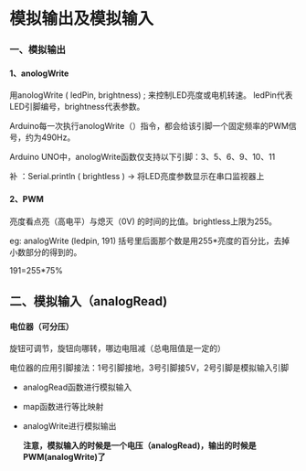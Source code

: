 # 模拟输出及模拟输入

### 一、模拟输出

#### 1、anologWrite

用anologWrite ( ledPin, brightness) ; 来控制LED亮度或电机转速。   ledPin代表LED引脚编号，brightness代表参数。

Arduino每一次执行anologWrite（）指令，都会给该引脚一个固定频率的PWM信号，约为490Hz。

Arduino UNO中，anologWrite函数仅支持以下引脚：3、5、6、9、10、11

补 ：Serial.println ( brightless )  →  将LED亮度参数显示在串口监视器上

#### 2、PWM

亮度看点亮（高电平）与熄灭（0V) 的时间的比值。brightless上限为255。

eg: analogWrite (ledpin, 191)    括号里后面那个数是用255*亮度的百分比，去掉小数部分的得到的。

191=255*75%



## 二、模拟输入（analogRead)

#### 电位器（可分压）

旋钮可调节，旋钮向哪转，哪边电阻减（总电阻值是一定的）

电位器的应用引脚接法：1号引脚接地，3号引脚接5V，2号引脚是模拟输入引脚

- analogRead函数进行模拟输入

- map函数进行等比映射

- analogWrite进行模拟输出

  **注意，模拟输入的时候是一个电压（analogRead)，输出的时候是PWM(analogWrite)了**

  

  

















